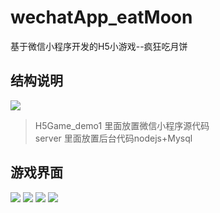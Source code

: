# wechatApp_eatMoon
基于微信小程序开发的H5小游戏--疯狂吃月饼
## 结构说明
![](https://raw.githubusercontent.com/songsunny00/wechatApp_eatMoon/master/READMEImg/pic1.png)  
> H5Game_demo1 里面放置微信小程序源代码 </br>
> server 里面放置后台代码nodejs+Mysql

## 游戏界面
![](https://raw.githubusercontent.com/songsunny00/wechatApp_eatMoon/master/READMEImg/pic2.png)
![](https://raw.githubusercontent.com/songsunny00/wechatApp_eatMoon/master/READMEImg/pic3.png)
![](https://raw.githubusercontent.com/songsunny00/wechatApp_eatMoon/master/READMEImg/pic4.png)
![](https://raw.githubusercontent.com/songsunny00/wechatApp_eatMoon/master/READMEImg/pic5.png)  

